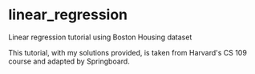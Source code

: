 # linear_regression
Linear regression tutorial using Boston Housing dataset

This tutorial, with my solutions provided, is taken from Harvard's CS 109 course and adapted by Springboard.
